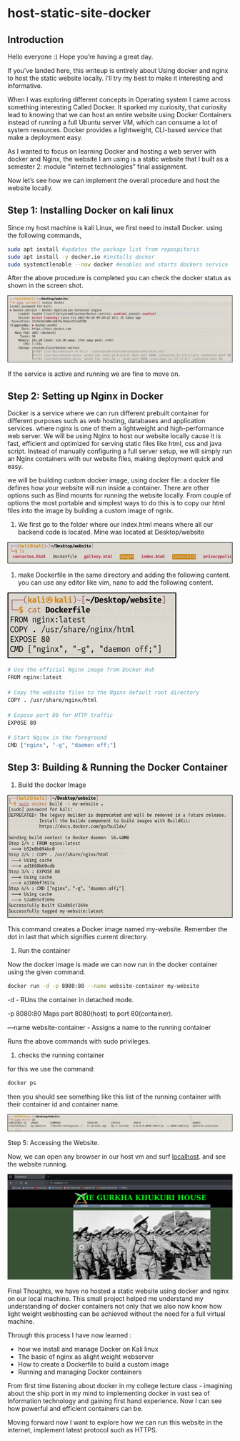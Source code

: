 # host-static-site-docker
## Introduction

Hello everyone :) Hope you’re having a great day. 

If you’ve landed here, this writeup is entirely about Using docker and nginx to host the static website locally. I’ll try my best to make it interesting and informative. 

When I was exploring different concepts in Operating system I came across something interesting Called Docker. It sparked my curiosity, that curiosity lead to knowing that we can host an entire website using Docker Containers instead of running a full Ubuntu server VM, which can consume a lot of system resources. Docker provides a lightweight, CLI-based service that make a deployment easy. 

As I wanted to focus on learning Docker and hosting a web server with docker and Nginx, the website I am using is a static website that I built as a semester 2: module “internet technologies” final assignment. 

Now let’s see how we can implement the overall procedure and host the website locally. 

## Step 1: Installing Docker on kali linux

Since my host machine is kali Linux, we first need to install Docker. using the following commands,

```bash
sudo apt install #updates the package list from repospitoris
sudo apt install -y docker.io #installs docker
sudo systemctlenable --now docker #enables and starts dockers service 

```

After the above procedure is completed you can check the docker status as shown in the screen shot. 

![Screenshot](images/notion/1.png)

If the service is active and running we are fine to move on.

 

## Step 2: Setting up Nginx in Docker

Docker is a service where we can run different prebuilt container for different purposes such as web hosting, databases and application services. where nginx is one of them a lightweight and high-performance web server. We will be using Nginx to host our website locally cause it is fast, efficient and optimized for serving static files like html, css and java script. Instead of manually configuring a full server setup, we will simply run an Nginx containers with our website files, making deployment quick and easy. 

we will be building custom docker image, using docker file: a docker file defines how your website will run inside a container. There are other options such as Bind mounts for running the website locally. From couple of options the most portable and simplest ways to do this is to copy our html files into the image by building a custom image of ngnix. 

1. We first go to the folder where our index.html means where all our backend code is located. Mine was located at Desktop/website

![Screenshot](images/notion/2.png)


1. make Dockerfile in the same directory and adding the following content. you can use any editor like vim, nano to add the following content.

![Screenshot](images/notion/3.png)

```bash
# Use the official Nginx image from Docker Hub
FROM nginx:latest  

# Copy the website files to the Nginx default root directory
COPY . /usr/share/nginx/html  

# Expose port 80 for HTTP traffic
EXPOSE 80  

# Start Nginx in the foreground
CMD ["nginx", "-g", "daemon off;"]

```

## Step 3: Building & Running the Docker Container

1. Build the docker Image 

![Screenshot](images/notion/4.png)


This command creates a Docker image named my-website. Remember the dot in last that which signifies current directory. 

1. Run the container 

Now the docker image is made we can now run in  the docker container using the given command. 

```bash
docker run -d -p 8080:80 --name website-container my-website 
```

-d - RUns the container in detached mode. 

-p 8080:80 Maps port 8080(host) to port 80(container).

—name website-container - Assigns a name to the running container 

Runs the above commands with sudo privileges.

1. checks the running container

for this we use the command:

```bash
docker ps 
```

then you should see something like this list of the running container with their container id and container name. 

![Screenshot](images/notion/5.png)


Step 5: Accessing the Website. 

Now, we can open any browser in our host vm and surf [localhost](http://localhost). and see the website running. 

![Screenshot](images/notion/6.png)


Final Thoughts, we have no hosted a static website using docker and nginx on our local machine. This small project helped me understand my understanding of docker containers not only that we also now know how light weight webhosting can be achieved without the need for a full virtual machine. 

Through this process I have now learned :

- how we install and manage Docker on Kali linux
- The basic of nginx as alight weight webserver
- How to create a Dockerfile to build  a custom image
- Running and managing Docker containers

From first time listening about docker in my college lecture class -  imagining about the ship port in my mind to implementing docker in vast sea of Information technology and gaining first hand experience. Now I can see how powerful and efficient containers can be. 

Moving forward now I want to explore how we can run this website in the internet, implement latest protocol such as HTTPS.
